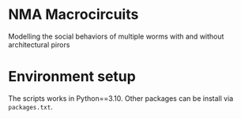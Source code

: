 # NMA Macrocircuits

Modelling the social behaviors of multiple worms with and without architectural pirors

# Environment setup

The scripts works in Python==3.10. Other packages can be install via `packages.txt`. 
